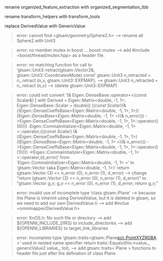 rename organized_feature_extraction with organized_segmentation_tbb

rename transform_helpers with transform_tools

replace DerivedValue with GenericValue

> error: cannot find <gtsam/geometry/Sphere2.h>
	--> rename all Sphere2 with Unit3

> error: no member mutex in boost ... boost::mutex
	--> add #include <boost/thread/mutex.hpp> as a header file.

> error: no matching function for call to ‘gtsam::Unit3::retract(gtsam::Vector2&, gtsam::Unit3::CoordinatesMode) const’
   gtsam::Unit3 n_retracted = n_.retract (n_v, gtsam::Unit3::EXPMAP);
	--> gtsam::Unit3 n_retracted = n_.retract (n_v)
	--> (delete gtsam::Unit3::EXPMAP)

> error: could not convert ‘(& Eigen::DenseBase<Derived>::operator<<(const Scalar&) [
	with Derived = Eigen::Matrix<double, -1, 1>; Eigen::DenseBase<Derived>::Scalar = double](
		(*(const Scalar*)(&((Eigen::DenseCoeffsBase<Eigen::Matrix<double, -1, 1>, 1>*)(
			(Eigen::DenseBase<Eigen::Matrix<double, -1, 1> >*)(& n_error)))
			->Eigen::DenseCoeffsBase<Eigen::Matrix<double, -1, 1>, 1>::operator()(0))))
			.Eigen::CommaInitializer<Eigen::Matrix<double, -1, 1> >::operator,((*(const Scalar*)
			(&((Eigen::DenseCoeffsBase<Eigen::Matrix<double, -1, 1>, 1>*)
			((Eigen::DenseBase<Eigen::Matrix<double, -1, 1> >*)(& n_error)))
			->Eigen::DenseCoeffsBase<Eigen::Matrix<double, -1, 1>, 1>::operator()(1)))))
			->Eigen::CommaInitializer<Eigen::Matrix<double, -1, 1> >::operator,(d_error)’ 
			from 
			‘Eigen::CommaInitializer<Eigen::Matrix<double, -1, 1> >’ to ‘gtsam::Vector {aka Eigen::Matrix<double, -1, 1>}’
   return (gtsam::Vector (3) << n_error (0), n_error (1), d_error)
	--> change "return (gtsam::Vector (3) << n_error (0), n_error (1), d_error)" to 
		"gtsam::Vector g_v;
		 g_v << n_error (0), n_error (1), d_error;
		 return g_v;"

> error: invalid use of incomplete type ‘class gtsam::Plane<Point>’
	--> because the Plane is inherint using DerivedValue, but it is deleted in gtsam, so we need to add our own DerivedValue.h
	--> add #inclue <omnimapper/DerivedValue.h>

> error: XnOS.h: No such file or directory
	--> add ${OPENNI_INCLUDE_DIRS} to include_directories
	--> add ${OPENNI_LIBRARIES} to target_link_libraries

> error: incomplete type ‘gtsam::traits<gtsam::Plane<pcl::PointXYZRGBA> >’ used in nested name specifier
     return traits<T>::Equals(this->value_, genericValue2.value_, tol);
	--> add gtsam::traits< Plane<T> > functions to header file just after the defination of class Plane.

